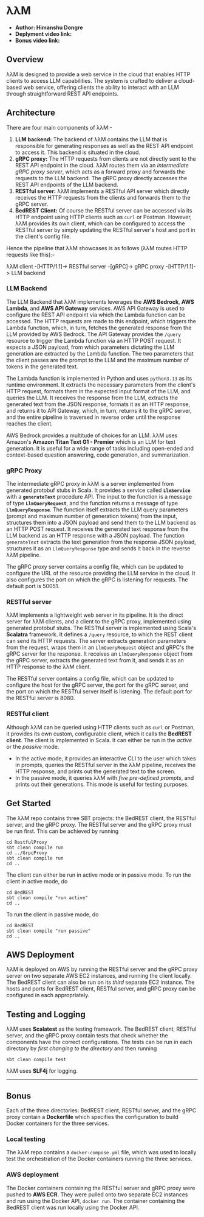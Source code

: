 # λλM

+ **Author: Himanshu Dongre**
+ **Deplyment video link:**
+ **Bonus video link:**

## Overview

λλM is designed to provide a web service in the cloud that enables HTTP clients to access LLM capabilities. The system is crafted to deliver a cloud-based web service, offering clients the ability to interact with an LLM through straightforward REST API endpoints.

## Architecture

There are four main components of λλM:-

1. **LLM backend:** The backend of λλM contains the LLM that is responsible for generating responses as well as the REST API endpoint to access it. This backend is situated in the cloud.
2. **gRPC proxy:** The HTTP requests from clients are not directly sent to the REST API endpoint in the cloud. λλM routes them via an *intermediate gRPC proxy server*, which acts as a forward proxy and forwards the requests to the LLM backend. The gRPC proxy directly accesses the REST API endpoints of the LLM backend.
3. **RESTful server:** λλM implements a RESTful API server which directly receives the HTTP requests from the clients and forwards them to the gRPC server.
4. **BedREST Client:** Of course the RESTful server can be accessed via its HTTP endpoint using HTTP clients such as `curl` or Postman. However, λλM provides its own client, which can be configured to access the RESTful server by simply updating the RESTful server's host and port in the client's config file.

Hence the pipeline that λλM showcases is as follows (λλM routes HTTP requests like this):-

λλM client -[HTTP/1.1]-> RESTful server -[gRPC]-> gRPC proxy -[HTTP/1.1]-> LLM backend

### LLM Backend

The LLM Backend that λλM implements leverages the **AWS Bedrock**, **AWS Lambda**, and **AWS API Gateway** services. AWS API Gateway is used to configure the REST API endpoint via which the Lambda function can be accessed. The HTTP requests are made to this endpoint, which triggers the Lambda function, which, in turn, fetches the generated response from the LLM provided by AWS Bedrock. The API Gateway provides the `/query` resource to trigger the Lambda function via an HTTP POST request. It expects a JSON payload, from which parameters dictating the LLM generation are extracted by the Lambda function. The two parameters that the client passes are the prompt to the LLM and the maximum number of tokens in the generated text.

The Lambda function is implemented in Python and uses `python3.13` as its runtime environment. It extracts the necessary parameters from the client's HTTP request, formats them in the expected input format of the LLM, and queries the LLM. It receives the response from the LLM, extracts the generated text from the JSON response, formats it as an HTTP response, and returns it to API Gateway, which, in turn, returns it to the gRPC server, and the entire pipeline is traversed in reverse order until the response reaches the client.

AWS Bedrock provides a multitude of choices for an LLM. λλM uses Amazon's **Amazon Titan Text G1 - Premier** which is an LLM for text generation. It is useful for a wide range of tasks including open-ended and context-based question answering, code generation, and summarization.

### gRPC Proxy

The intermediate gRPC proxy in λλM is a server implemented from generated protobuf stubs in Scala. It provides a service called **`LlmService`** with a **`generateText`** procedure API. The input to the function is a message of type **`LlmQueryRequest`**, and the function returns a message of type **`LlmQueryResponse`**. The function itself extracts the LLM query parameters (prompt and maximum number of generation tokens) from the input, structures them into a JSON payload and send them to the LLM backend as an HTTP POST request. It receives the generated text response from the LLM backend as an HTTP response with a JSON payload. The function `generateText` extracts the text generation from the response JSON payload, structures it as an `LlmQueryResponse` type and sends it back in the reverse λλM pipeline.

The gRPC proxy server contains a config file, which can be updated to configure the URL of the resource providing the LLM service in the cloud. It also configures the port on which the gRPC is listening for requests. The default port is 50051.

### RESTful server

λλM implements a lightweight web server in its pipeline. It is the direct server for λλM clients, and a client to the gRPC proxy, implemented using generated protobuf stubs. The RESTful server is implemented using Scala's **Scalatra** framework. It defines a `/query` resource, to which the REST client can send its HTTP requests. The server extracts generation parameters from the request, wraps them in an `LlmQueryRequest` object and gRPC's the gRPC server for the response. It receives an `LlmQueryResponse` object from the gRPC server, extracts the generated text from it, and sends it as an HTTP response to the λλM client.

The RESTful server contains a config file, which can be updated to configure the host for the gRPC server, the port for the gRPC server, and the port on which the RESTful server itself is listening. The default port for the RESTful server is 8080.

### RESTful client

Although λλM can be queried using HTTP clients such as `curl` or Postman, it provides its own custom, configurable client, which it calls the **BedREST client**. The client is implemented in Scala. It can either be run in the *active* or the *passive* mode.

+ In the active mode, it provides an interactive CLI to the user which takes in prompts, queries the RESTful server in the λλM pipeline, receives the HTTP response, and prints out the generated text to the screen.
+ In the passive mode, it queries λλM with *five pre-defined prompts*, and prints out their generations. This mode is useful for testing purposes.

## Get Started

The λλM repo contains three SBT projects: the BedREST client, the RESTful server, and the gRPC proxy. The RESTful server and the gRPC proxy must be run first. This can be achieved by running

```shell
cd RestfulProxy
sbt clean compile run
cd ../GrpcProxy
sbt clean compile run
cd ..
```

The client can either be run in active mode or in passive mode. To run the client in active mode, do

```shell
cd BedREST
sbt clean compile "run active"
cd ..
```

To run the client in passive mode, do

```shell
cd BedREST
sbt clean compile "run passive"
cd ..
```

## AWS Deployment

λλM is deployed on AWS by running the RESTful server and the gRPC proxy server on two separate AWS EC2 instances, and running the client locally. The BedREST client can also be run on its *third* separate EC2 instance. The hosts and ports for BedREST client, RESTful server, and gRPC proxy can be configured in each appropriately.

## Testing and Logging

λλM uses **Scalatest** as the testing framework. The BedREST client, RESTful server, and the gRPC proxy contain tests that check whether the components have the correct configurations. The tests can be run in each directory by *first changing to the directory* and then running

```shell
sbt clean compile test
```

λλM uses **SLF4j** for logging.

---

## Bonus

Each of the three directories: BedREST client, RESTful server, and the gRPC proxy contain a **Dockerfile** which specifies the configuration to build Docker containers for the three services.

### Local testing

The λλM repo contains a `docker-compose.yml` file, which was used to locally test the orchestration of the Docker containers running the three services.

### AWS deployment

The Docker containers containing the RESTful server and gRPC proxy were pushed to **AWS ECR**. They were pulled onto two separate EC2 instances and run using the Docker API, `docker run`. The container containing the BedREST client was run locally using the Docker API.